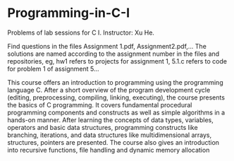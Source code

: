 # Programming-in-C-I
Problems of lab sessions for C I. Instructor: Xu He.

Find questions in the files Assignment 1.pdf, Assignment2.pdf,...
The solutions are named according to the assignment number in the files and repositories, eg, hw1 refers to projects for assignment 1, 5.1.c refers to code for problem 1 of assignment 5...


This course offers an introduction to programming using the programming language C.
After a short overview of the program development cycle (editing, preprocessing, compiling, linking, executing), the course presents the basics of C programming.
It covers fundamental procedural programming components and constructs as well as simple algorithms in a hands-on manner. 
After learning the concepts of data types, variables, operators and basic data structures, programming constructs like branching, iterations, and data structures like multidimensional arrays, structures, pointers are presented. The course also gives an introduction into recursive functions, file handling and dynamic memory allocation
